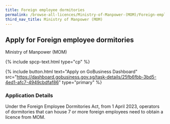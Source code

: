 ```yaml
---
title: Foreign employee dormitories
permalink: /browse-all-licences/Ministry-of-Manpower-(MOM)/Foreign-employee-dormitories
third_nav_title: Ministry of Manpower (MOM)
---
```


## Apply for Foreign employee dormitories

Ministry of Manpower (MOM)

{% include spcp-text.html type="cp" %}

{% include button.html text="Apply on GoBusiness Dashboard" src="https://dashboard.gobusiness.gov.sg/task-details/25fb6fbb-3bd5-4ed1-afc7-4949cbdfaf86" type="primary" %}

<H3>Application Details</H3>

<p>Under the Foreign Employee Dormitories Act, from 1 April 2023, operators of dormitories that can house 7 or more foreign employees need to obtain a licence from MOM.</p>

